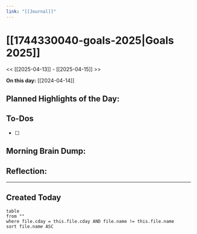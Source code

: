 ```yaml
---
link: "[[Journal]]"
---
```

# [[1744330040-goals-2025|Goals 2025]]
<< [[2025-04-13]] - [[2025-04-15]] >>

**On this day:** [[2024-04-14]]
## Planned Highlights of the Day:

## To-Dos
- [ ] 
## Morning Brain Dump:

## Reflection:

---
## Created Today
```dataview
table
from ""
where file.cday = this.file.cday AND file.name != this.file.name
sort file.name ASC
```

